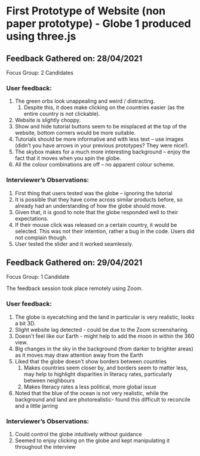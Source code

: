<h1> First Prototype of Website (non paper prototype) - Globe 1 produced using three.js</h1>

<h2> Feedback Gathered on: 28/04/2021</h2>

Focus Group: 2 Candidates  
 

<h3>User feedback:</h3>

<ol>
  <li>The green orbs look unappealing and weird / distracting. 
      <ol><li>Despite this, it does make clicking on the countries easier (as the entire country is not clickable). </li> </ol>
  </li>

<li>Website is slightly choppy. </li>

<li>Show and hide tutorial buttons seem to be misplaced at the top of the website, bottom corners would be more suitable.  </li>

<li>Tutorials should be more informative and with less text – use images (didn’t you have arrows in your previous prototypes? They were nice!).  </li>

<li>The skybox makes for a much more interesting background – enjoy the fact that it moves when you spin the globe.  </li>

<li>All the colour combinations are off – no apparent colour scheme.</li>
</ol>


<h3>Interviewer’s Observations: </h3>

<ol>
  <li>First thing that users tested was the globe – ignoring the tutorial </li>

<li>It is possible that they have come across similar products before, so already had an understanding of how the globe should move. </li>

<li>Given that, it is good to note that the globe responded well to their expectations.  </li>

<li>If their mouse click was released on a certain country, it would be selected. This was not their intention, rather a bug in the code. Users did not complain though. </li>

<li>User tested the slider and it worked seamlessly.  </li>
</ol>

<h2> Feedback Gathered on: 29/04/2021</h2>

Focus Group: 1 Candidate
 
The feedback session took place remotely using Zoom. 

<h3>User feedback:</h3>

<ol>

<li>The globe is eyecatching and the land in particular is very realistic, looks a bit 3D. </li>

<li>Slight website lag detected - could be due to the Zoom screensharing. </li>

<li>Doesn't feel like our Earth - might help to add the moon in within the 360 view.  </li>

<li>Big changes in the sky in the background (from darker to brighter areas) as it moves may draw attention away from the Earth </li>

<li>Liked that the globe doesn't show borders between countries
  <ol><li>Makes countries seem closer by, and borders seem to matter less, may help to highlight disparities in literacy rates, particularly between neighbours </li> 
    <li>Makes literacy rates a less political, more global issue  </li> </ol>
</li>

<li>Noted that the blue of the ocean is not very realistic, while the background and land are photorealistic- found this difficult to reconcile and a little jarring </li>
</ol>


<h3>Interviewer’s Observations: </h3>

<ol><li>Could control the globe intuitively without guidance</li>
  <li>Seemed to enjoy clicking on the globe and kept manipulating it throughout the interview</li>
  </ol>
